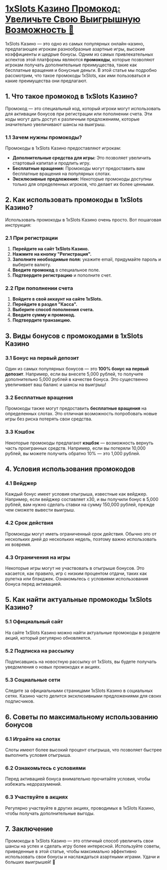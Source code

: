 # [1xSlots Казино Промокод: Увеличьте Свою Выигрышную Возможность 🎉](https://brandplay.link/J2ZbqMPZ)

1xSlots Казино — это одно из самых популярных онлайн-казино, предлагающее игрокам разнообразные азартные игры, высокие коэффициенты и щедрые бонусы. Одним из самых привлекательных аспектов этой платформы являются **промокоды**, которые позволяют игрокам получать дополнительные преимущества, такие как бесплатные вращения и бонусные деньги. В этой статье мы подробно рассмотрим, что такое промокоды 1xSlots, как ими пользоваться и какие преимущества они предлагают.

## 1. Что такое промокод в 1xSlots Казино?

Промокод — это специальный код, который игроки могут использовать для активации бонусов при регистрации или пополнении счета. Эти коды могут дать доступ к различным предложениям, которые значительно увеличивают шансы на выигрыш.

### 1.1 Зачем нужны промокоды?

Промокоды в 1xSlots Казино предоставляют игрокам:

* **Дополнительные средства для игры:** Это позволяет увеличить стартовый капитал и продлить игру.
* **Бесплатные вращения:** Промокоды могут предоставить вам бесплатные вращения на популярных слотах.
* **Эксклюзивные предложения:** Некоторые промокоды доступны только для определенных игроков, что делает их более ценными.

## 2. Как использовать промокоды в 1xSlots Казино?

Использовать промокоды в 1xSlots Казино очень просто. Вот пошаговая инструкция:

### 2.1 При регистрации

1. **Перейдите на сайт 1xSlots Казино.**
2. **Нажмите на кнопку "Регистрация".**
3. **Заполните необходимые поля:** укажите email, придумайте пароль и выберите валюту.
4. **Введите промокод** в специальное поле.
5. **Подтвердите регистрацию** и пополните счет.

### 2.2 При пополнении счета

1. **Войдите в свой аккаунт на сайте 1xSlots.**
2. **Перейдите в раздел "Касса".**
3. **Выберите способ пополнения счета.**
4. **Введите сумму и промокод.**
5. **Подтвердите транзакцию.**

## 3. Виды бонусов с промокодами в 1xSlots Казино

### 3.1 Бонус на первый депозит

Один из самых популярных бонусов — это **100% бонус на первый депозит**. Например, если вы внесете 5,000 рублей, то получите дополнительно 5,000 рублей в качестве бонуса. Это существенно увеличивает ваш баланс и шансы на выигрыш!

### 3.2 Бесплатные вращения

Промокоды также могут предоставить **бесплатные вращения** на определенных слотах. Это отличная возможность попробовать новые игры без риска потерять свои средства.

### 3.3 Кэшбэк

Некоторые промокоды предлагают **кэшбэк** — возможность вернуть часть проигранных средств. Например, если вы потеряли 10,000 рублей, вы можете получить обратно 10% — это 1,000 рублей.

## 4. Условия использования промокодов

### 4.1 Вейджер

Каждый бонус имеет условия отыгрыша, известные как вейджер. Например, если вейджер составляет x30, и вы получили бонус в 5,000 рублей, вам нужно сделать ставки на сумму 150,000 рублей, прежде чем сможете вывести выигрыш.

### 4.2 Срок действия

Промокоды могут иметь ограниченный срок действия. Обычно это от нескольких дней до нескольких недель, поэтому важно использовать их вовремя.

### 4.3 Ограничения на игры

Некоторые игры могут не участвовать в отыгрыше бонусов. Это касается, как правило, игр с низким процентом отдачи, таких как рулетка или блэкджек. Ознакомьтесь с условиями использования бонуса перед активацией.

## 5. Как найти актуальные промокоды 1xSlots Казино?

### 5.1 Официальный сайт

На сайте 1xSlots Казино можно найти актуальные промокоды в разделе акций, который регулярно обновляется.

### 5.2 Подписка на рассылку

Подписавшись на новостную рассылку от 1xSlots, вы будете получать уведомления о новых промокодах и акциях.

### 5.3 Социальные сети

Следите за официальными страницами 1xSlots Казино в социальных сетях. Казино часто делится эксклюзивными предложениями для своих подписчиков.

## 6. Советы по максимальному использованию бонусов

### 6.1 Играйте на слотах

Слоты имеют более высокий процент отыгрыша, что позволяет быстрее выполнить условия отыгрыша.

### 6.2 Ознакомьтесь с условиями

Перед активацией бонуса внимательно прочитайте условия, чтобы избежать недоразумений.

### 6.3 Участвуйте в акциях

Регулярно участвуйте в других акциях, проводимых в 1xSlots Казино, чтобы получать дополнительные выгоды.

## 7. Заключение

Промокоды в 1xSlots Казино — это отличный способ увеличить свои шансы на успех и сделать игру более интересной. Используйте советы, приведенные в этой статье, чтобы максимально эффективно использовать свои бонусы и наслаждаться азартными играми. Удачи и больших выигрышей! 🎊
